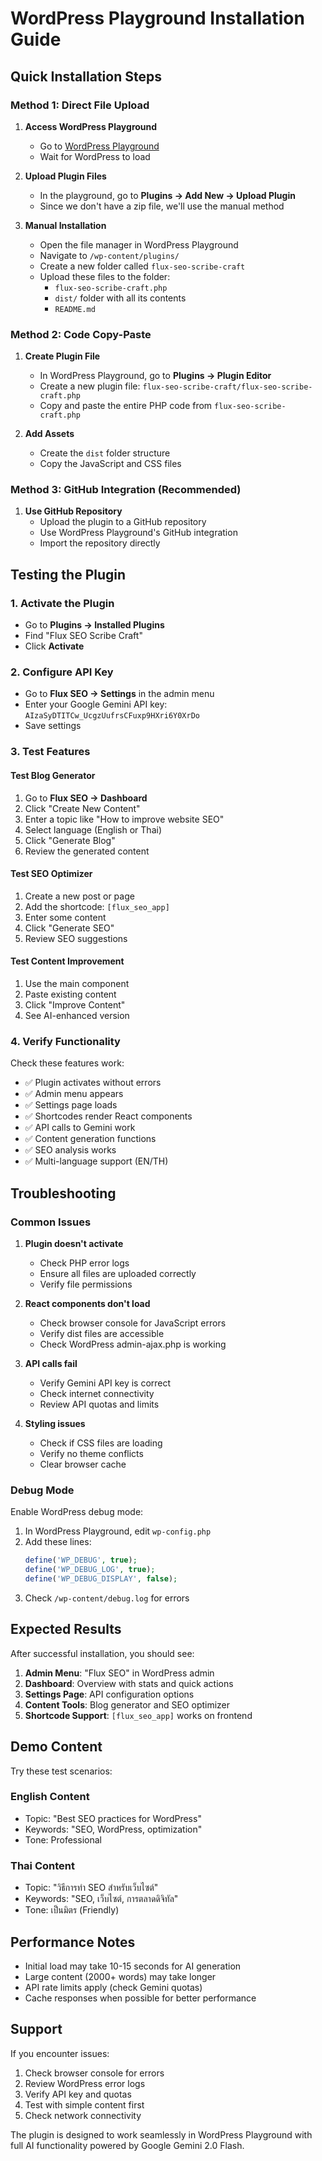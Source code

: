 # WordPress Playground Installation Guide

## Quick Installation Steps

### Method 1: Direct File Upload

1. **Access WordPress Playground**
   - Go to [WordPress Playground](https://playground.wordpress.net/)
   - Wait for WordPress to load

2. **Upload Plugin Files**
   - In the playground, go to **Plugins → Add New → Upload Plugin**
   - Since we don't have a zip file, we'll use the manual method

3. **Manual Installation**
   - Open the file manager in WordPress Playground
   - Navigate to `/wp-content/plugins/`
   - Create a new folder called `flux-seo-scribe-craft`
   - Upload these files to the folder:
     - `flux-seo-scribe-craft.php`
     - `dist/` folder with all its contents
     - `README.md`

### Method 2: Code Copy-Paste

1. **Create Plugin File**
   - In WordPress Playground, go to **Plugins → Plugin Editor**
   - Create a new plugin file: `flux-seo-scribe-craft/flux-seo-scribe-craft.php`
   - Copy and paste the entire PHP code from `flux-seo-scribe-craft.php`

2. **Add Assets**
   - Create the `dist` folder structure
   - Copy the JavaScript and CSS files

### Method 3: GitHub Integration (Recommended)

1. **Use GitHub Repository**
   - Upload the plugin to a GitHub repository
   - Use WordPress Playground's GitHub integration
   - Import the repository directly

## Testing the Plugin

### 1. Activate the Plugin
- Go to **Plugins → Installed Plugins**
- Find "Flux SEO Scribe Craft"
- Click **Activate**

### 2. Configure API Key
- Go to **Flux SEO → Settings** in the admin menu
- Enter your Google Gemini API key: `AIzaSyDTITCw_UcgzUufrsCFuxp9HXri6Y0XrDo`
- Save settings

### 3. Test Features

#### Test Blog Generator
1. Go to **Flux SEO → Dashboard**
2. Click "Create New Content"
3. Enter a topic like "How to improve website SEO"
4. Select language (English or Thai)
5. Click "Generate Blog"
6. Review the generated content

#### Test SEO Optimizer
1. Create a new post or page
2. Add the shortcode: `[flux_seo_app]`
3. Enter some content
4. Click "Generate SEO"
5. Review SEO suggestions

#### Test Content Improvement
1. Use the main component
2. Paste existing content
3. Click "Improve Content"
4. See AI-enhanced version

### 4. Verify Functionality

Check these features work:
- ✅ Plugin activates without errors
- ✅ Admin menu appears
- ✅ Settings page loads
- ✅ Shortcodes render React components
- ✅ API calls to Gemini work
- ✅ Content generation functions
- ✅ SEO analysis works
- ✅ Multi-language support (EN/TH)

## Troubleshooting

### Common Issues

1. **Plugin doesn't activate**
   - Check PHP error logs
   - Ensure all files are uploaded correctly
   - Verify file permissions

2. **React components don't load**
   - Check browser console for JavaScript errors
   - Verify dist files are accessible
   - Check WordPress admin-ajax.php is working

3. **API calls fail**
   - Verify Gemini API key is correct
   - Check internet connectivity
   - Review API quotas and limits

4. **Styling issues**
   - Check if CSS files are loading
   - Verify no theme conflicts
   - Clear browser cache

### Debug Mode

Enable WordPress debug mode:
1. In WordPress Playground, edit `wp-config.php`
2. Add these lines:
   ```php
   define('WP_DEBUG', true);
   define('WP_DEBUG_LOG', true);
   define('WP_DEBUG_DISPLAY', false);
   ```
3. Check `/wp-content/debug.log` for errors

## Expected Results

After successful installation, you should see:

1. **Admin Menu**: "Flux SEO" in WordPress admin
2. **Dashboard**: Overview with stats and quick actions
3. **Settings Page**: API configuration options
4. **Content Tools**: Blog generator and SEO optimizer
5. **Shortcode Support**: `[flux_seo_app]` works on frontend

## Demo Content

Try these test scenarios:

### English Content
- Topic: "Best SEO practices for WordPress"
- Keywords: "SEO, WordPress, optimization"
- Tone: Professional

### Thai Content
- Topic: "วิธีการทำ SEO สำหรับเว็บไซต์"
- Keywords: "SEO, เว็บไซต์, การตลาดดิจิทัล"
- Tone: เป็นมิตร (Friendly)

## Performance Notes

- Initial load may take 10-15 seconds for AI generation
- Large content (2000+ words) may take longer
- API rate limits apply (check Gemini quotas)
- Cache responses when possible for better performance

## Support

If you encounter issues:
1. Check browser console for errors
2. Review WordPress error logs
3. Verify API key and quotas
4. Test with simple content first
5. Check network connectivity

The plugin is designed to work seamlessly in WordPress Playground with full AI functionality powered by Google Gemini 2.0 Flash.